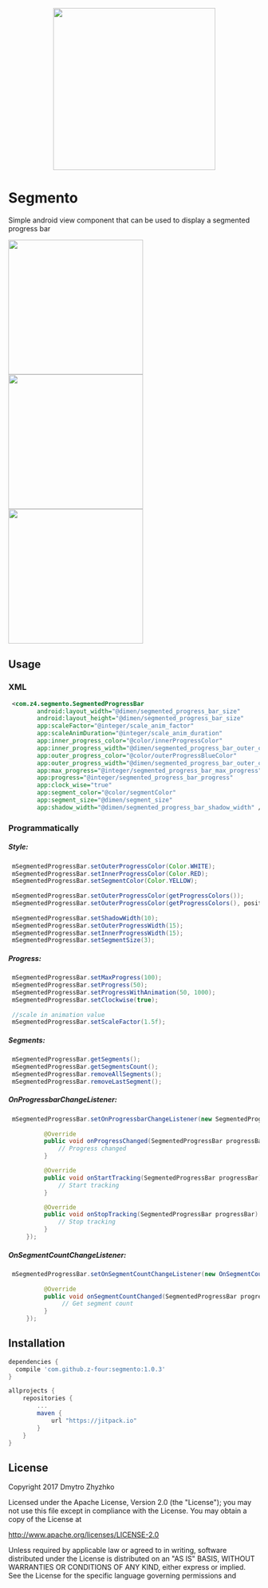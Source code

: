 <p align="center"> 
  <img height="325px" src="/images/logo.png">
</p>

# Segmento
Simple android view component that can be used to display a segmented progress bar

<p float="left">
  <img src="/images/size.gif" width="270" />
  <img src="/images/remove.gif" width="270" /> 
  <img src="/images/shadow.gif" width="270" />
</p>

## Usage

### XML

```xml
 <com.z4.segmento.SegmentedProgressBar
        android:layout_width="@dimen/segmented_progress_bar_size"
        android:layout_height="@dimen/segmented_progress_bar_size"
        app:scaleFactor="@integer/scale_anim_factor"
        app:scaleAnimDuration="@integer/scale_anim_duration"
        app:inner_progress_color="@color/innerProgressColor"
        app:inner_progress_width="@dimen/segmented_progress_bar_outer_circle_width"
        app:outer_progress_color="@color/outerProgressBlueColor"
        app:outer_progress_width="@dimen/segmented_progress_bar_outer_circle_width"
        app:max_progress="@integer/segmented_progress_bar_max_progress"
        app:progress="@integer/segmented_progress_bar_progress"
        app:clock_wise="true"
        app:segment_color="@color/segmentColor"
        app:segment_size="@dimen/segment_size"
        app:shadow_width="@dimen/segmented_progress_bar_shadow_width" />
```

### Programmatically
##### Style:

```java
 mSegmentedProgressBar.setOuterProgressColor(Color.WHITE);
 mSegmentedProgressBar.setInnerProgressColor(Color.RED);
 mSegmentedProgressBar.setSegmentColor(Color.YELLOW);
  
 mSegmentedProgressBar.setOuterProgressColor(getProgressColors());
 mSegmentedProgressBar.setOuterProgressColor(getProgressColors(), positions);
 
 mSegmentedProgressBar.setShadowWidth(10);
 mSegmentedProgressBar.setOuterProgressWidth(15);
 mSegmentedProgressBar.setInnerProgressWidth(15);
 mSegmentedProgressBar.setSegmentSize(3);
```

##### Progress:

```java
 mSegmentedProgressBar.setMaxProgress(100);
 mSegmentedProgressBar.setProgress(50);
 mSegmentedProgressBar.setProgressWithAnimation(50, 1000);
 mSegmentedProgressBar.setClockwise(true);
 
 //scale in animation value
 mSegmentedProgressBar.setScaleFactor(1.5f);
```

##### Segments:

```java
 mSegmentedProgressBar.getSegments();
 mSegmentedProgressBar.getSegmentsCount();
 mSegmentedProgressBar.removeAllSegments();
 mSegmentedProgressBar.removeLastSegment();
```

##### OnProgressbarChangeListener:

```java
 mSegmentedProgressBar.setOnProgressbarChangeListener(new SegmentedProgressBar.OnProgressbarChangeListener() {
            
          @Override
          public void onProgressChanged(SegmentedProgressBar progressBar, float progress) {
              // Progress changed
          }

          @Override
          public void onStartTracking(SegmentedProgressBar progressBar) {
              // Start tracking
          }

          @Override
          public void onStopTracking(SegmentedProgressBar progressBar) {
              // Stop tracking
          }
     });
```
##### OnSegmentCountChangeListener:

```java
 mSegmentedProgressBar.setOnSegmentCountChangeListener(new OnSegmentCountChangedListener() {
            
          @Override
          public void onSegmentCountChanged(SegmentedProgressBar progressBar, int segmentCount) {
               // Get segment count
          }
     });
```
Installation
--------

```groovy
dependencies {
  compile 'com.github.z-four:segmento:1.0.3'
}
```

```groovy
allprojects {
    repositories {
        ...
        maven {
            url "https://jitpack.io"
        }
    }
}
```

License
-------

Copyright 2017 Dmytro Zhyzhko

Licensed under the Apache License, Version 2.0 (the "License");
you may not use this file except in compliance with the License.
You may obtain a copy of the License at

http://www.apache.org/licenses/LICENSE-2.0

Unless required by applicable law or agreed to in writing, software
distributed under the License is distributed on an "AS IS" BASIS,
WITHOUT WARRANTIES OR CONDITIONS OF ANY KIND, either express or implied.
See the License for the specific language governing permissions and
